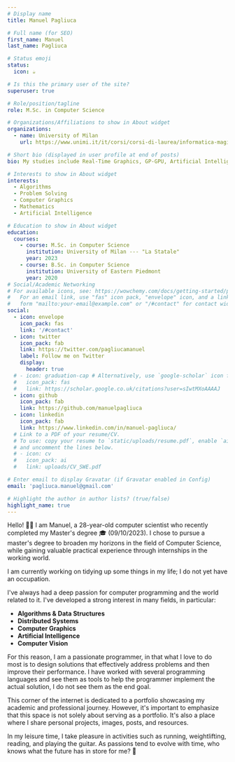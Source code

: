 ```yaml
---
# Display name
title: Manuel Pagliuca

# Full name (for SEO)
first_name: Manuel
last_name: Pagliuca

# Status emoji
status:
  icon: ☕️

# Is this the primary user of the site?
superuser: true

# Role/position/tagline
role: M.Sc. in Computer Science

# Organizations/Affiliations to show in About widget
organizations:
  - name: University of Milan
    url: https://www.unimi.it/it/corsi/corsi-di-laurea/informatica-magistrale

# Short bio (displayed in user profile at end of posts)
bio: My studies include Real-Time Graphics, GP-GPU, Artificial Intelligence and Distributed Systems.

# Interests to show in About widget
interests:
  - Algorithms
  - Problem Solving
  - Computer Graphics
  - Mathematics
  - Artificial Intelligence

# Education to show in About widget
education:
  courses:
    - course: M.Sc. in Computer Science
      institution: University of Milan --- "La Statale"
      year: 2023
    - course: B.Sc. in Computer Science
      institution: University of Eastern Piedmont
      year: 2020
# Social/Academic Networking
# For available icons, see: https://wowchemy.com/docs/getting-started/page-builder/#icons
#   For an email link, use "fas" icon pack, "envelope" icon, and a link in the
#   form "mailto:your-email@example.com" or "/#contact" for contact widget.
social:
  - icon: envelope
    icon_pack: fas
    link: '/#contact'
  - icon: twitter
    icon_pack: fab
    link: https://twitter.com/pagliucamanuel
    label: Follow me on Twitter
    display:
      header: true
  # - icon: graduation-cap # Alternatively, use `google-scholar` icon from `ai` icon pack
  #   icon_pack: fas
  #   link: https://scholar.google.co.uk/citations?user=sIwtMXoAAAAJ
  - icon: github
    icon_pack: fab
    link: https://github.com/manuelpagliuca
  - icon: linkedin
    icon_pack: fab
    link: https://www.linkedin.com/in/manuel-pagliuca/
  # Link to a PDF of your resume/CV.
  # To use: copy your resume to `static/uploads/resume.pdf`, enable `ai` icons in `params.yaml`,
  # and uncomment the lines below.
  # - icon: cv
  #   icon_pack: ai
  #   link: uploads/CV_SWE.pdf

# Enter email to display Gravatar (if Gravatar enabled in Config)
email: 'pagliuca.manuel@gmail.com'

# Highlight the author in author lists? (true/false)
highlight_name: true
---
```

Hello! 👋🏻 I am Manuel, a 28-year-old computer scientist who recently completed my Master's degree 🎓 (09/10/2023). I chose to pursue a master's degree to broaden my horizons in the field of Computer Science, while gaining valuable practical experience through internships in the working world.

I am currently working on tidying up some things in my life; I do not yet have an occupation.

I've always had a deep passion for computer programming and the world related to it. I've developed a strong interest in many fields, in particular:

- **Algorithms & Data Structures**
- **Distributed Systems**
- **Computer Graphics**
- **Artificial Intelligence**
- **Computer Vision**

For this reason, I am a passionate programmer, in that what I love to do most is to design solutions that effectively address problems and then improve their performance. I have worked with several programming languages and see them as tools to help the programmer implement the actual solution, I do not see them as the end goal.

This corner of the internet is dedicated to a portfolio showcasing my academic and professional journey. However, it's important to emphasize that this space is not solely about serving as a portfolio. It's also a place where I share personal projects, images, posts, and resources.

In my leisure time, I take pleasure in activities such as running, weightlifting, reading, and playing the guitar. As passions tend to evolve with time, who knows what the future has in store for me? 🌌
